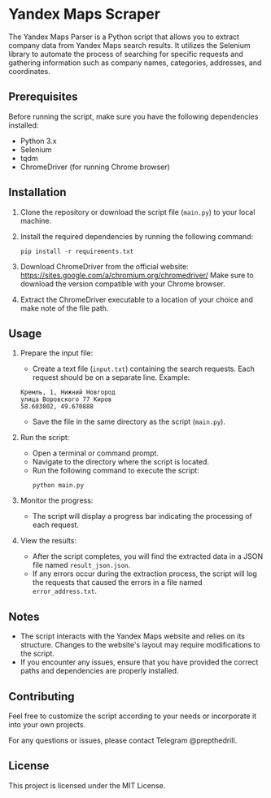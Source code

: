# Yandex Maps Scraper

The Yandex Maps Parser is a Python script that allows you to extract company data from Yandex Maps search results. It utilizes the Selenium library to automate the process of searching for specific requests and gathering information such as company names, categories, addresses, and coordinates.

## Prerequisites
Before running the script, make sure you have the following dependencies installed:
- Python 3.x
- Selenium
- tqdm
- ChromeDriver (for running Chrome browser)

## Installation
1. Clone the repository or download the script file (`main.py`) to your local machine.

2. Install the required dependencies by running the following command:
   ```
   pip install -r requirements.txt
   ```

3. Download ChromeDriver from the official website: https://sites.google.com/a/chromium.org/chromedriver/
   Make sure to download the version compatible with your Chrome browser.

4. Extract the ChromeDriver executable to a location of your choice and make note of the file path.

## Usage
1. Prepare the input file:
   - Create a text file (`input.txt`) containing the search requests. Each request should be on a separate line. Example:
    ```
    Кремль, 1, Нижний Новгород
    улица Воровского 77 Киров
    58.603802, 49.670888
    ```
   - Save the file in the same directory as the script (`main.py`).

2. Run the script:
   - Open a terminal or command prompt.
   - Navigate to the directory where the script is located.
   - Run the following command to execute the script:
     ```
     python main.py
     ```

3. Monitor the progress:
   - The script will display a progress bar indicating the processing of each request.

4. View the results:
   - After the script completes, you will find the extracted data in a JSON file named `result_json.json`.
   - If any errors occur during the extraction process, the script will log the requests that caused the errors in a file named `error_address.txt`.

## Notes
- The script interacts with the Yandex Maps website and relies on its structure. Changes to the website's layout may require modifications to the script.
- If you encounter any issues, ensure that you have provided the correct paths and dependencies are properly installed.

## Contributing
Feel free to customize the script according to your needs or incorporate it into your own projects.

For any questions or issues, please contact Telegram @prepthedrill.

## License
This project is licensed under the MIT License.